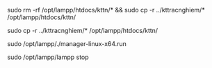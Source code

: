 sudo rm -rf /opt/lampp/htdocs/kttn/* && sudo  cp -r ../kttracnghiem/* /opt/lampp/htdocs/kttn/

sudo  cp -r ../kttracnghiem/* /opt/lampp/htdocs/kttn/

sudo /opt/lampp/./manager-linux-x64.run


sudo /opt/lampp/lampp stop

